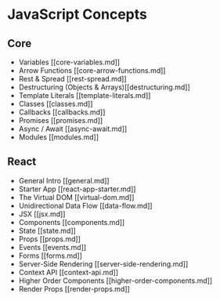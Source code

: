 # JavaScript Concepts

## Core

 - Variables [[core-variables.md]]
 - Arrow Functions [[core-arrow-functions.md]]
 - Rest & Spread [[rest-spread.md]]
 - Destructuring (Objects & Arrays)[[destructuring.md]]
 - Template Literals [[template-literals.md]]
 - Classes [[classes.md]]
 - Callbacks [[callbacks.md]]
 - Promises [[promises.md]]
 - Async / Await [[async-await.md]]
 - Modules [[modules.md]]

## React

 - General Intro [[general.md]]
 - Starter App [[react-app-starter.md]]
 - The Virtual DOM [[virtual-dom.md]]
 - Unidirectional Data Flow [[data-flow.md]]
 - JSX [[jsx.md]]
 - Components [[components.md]]
 - State [[state.md]]
 - Props [[props.md]]
 - Events [[events.md]]
 - Forms [[forms.md]]
 - Server-Side Rendering [[server-side-rendering.md]]
 - Context API [[context-api.md]]
 - Higher Order Components [[higher-order-components.md]]
 - Render Props [[render-props.md]]
